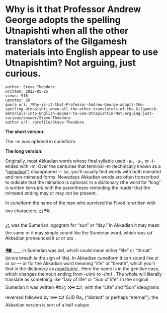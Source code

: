 # Why is it that Professor Andrew George adopts the spelling Utnapishti when all the other translators of the Gilgamesh materials into English appear to use Utnapishtim? Not arguing, just curious.

	author: Steve Theodore
	written: 2022-05-25
	views: 516
	upvotes: 29
	quora url: /Why-is-it-that-Professor-Andrew-George-adopts-the-spelling-Utnapishti-when-all-the-other-translators-of-the-Gilgamesh-materials-into-English-appear-to-use-Utnapishtim-Not-arguing-just-curious/answer/Steve-Theodore
	author url: /profile/Steve-Theodore


__The short version:__ 

The -m was optional in cuneiform.

__The long version:__ 

Originally, most Akkadian words whose final syllable used -a-, -u-, or -i- ended with -m. Over the centuries that terminal -m (technically known as a “[mimation](https://en.wiktionary.org/wiki/mimation)”) disappeared — so, you’ll usually find words with both mimated and non-mimated forms. Nowadays Akkadian words are often transcribed to indicate that the mimation is optional: In a dictionary rthe word for “king” is written _šarru(m)_ with the parentheses reminding the reader that the mimated ending may or may not be present.

In cuneiform the name of the man who survived the Flood is written with two characters, 𒌓𒍣 .

[𒌓](https://en.wiktionary.org/wiki/%F0%92%8C%93) was the Sumerian logogram for “sun” or “day.” In Akkadian it may mean the same or it may simply sound like the Sumerian word, which was _ud_ . Akkadian pronounced it _ut_  or _utu_ .

__[𒍣](https://en.wiktionary.org/wiki/%F0%92%8D%A3)__ ____ in Sumerian was _zid,_ which could mean either “life” or “throat” (since breath is the sign of life). In Akkadian cuneiform it can sound like _zi_ or _se —_ or for the Akkadian word meaning “life” or “breath”, which you’ll find in the dictionary as _[napištu(m)](https://www.assyrianlanguages.org/akkadian/dosearch.php)_ _._ Here the name is in the genitive case, which changes the noun ending from _-u(m)_  to _-i(m)_ . The whole will literally translate as something like “Day of life” or “Sun of life”. In the original Sumerian it was written 𒍣𒌓 𒋤𒁺, with the “Life” and “Sun” ideograms reversed followed by 𒋤𒁺 SUD Ra₂ (“distant” or perhaps “eternal”); the Akkadian version is sort of a half-calque.

